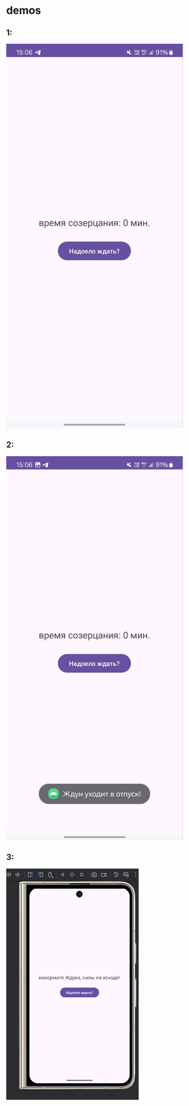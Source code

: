 # demos 

## 1:
![image](./screen1.jpg)

## 2:
![image](./screen2.jpg)

## 3:
![image](./screen3.png)